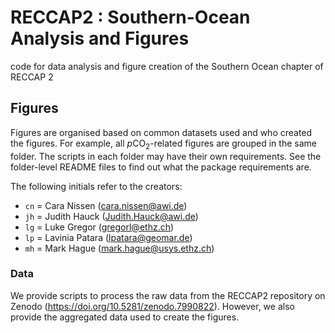 # RECCAP2 : Southern-Ocean Analysis and Figures
code for data analysis and figure creation of the Southern Ocean chapter of RECCAP 2

## Figures 

Figures are organised based on common datasets used and who created the figures. For example, all $p\mathrm{CO}_2$-related figures are grouped in the same folder.
The scripts in each folder may have their own requirements. See the folder-level README files to find out what the package requirements are. 

The following initials refer to the creators:

- `cn` = Cara Nissen (cara.nissen@awi.de)
- `jh` = Judith Hauck (Judith.Hauck@awi.de)
- `lg` = Luke Gregor (gregorl@ethz.ch)
- `lp` = Lavinia Patara (lpatara@geomar.de)
- `mh` = Mark Hague (mark.hague@usys.ethz.ch)

### Data

We provide scripts to process the raw data from the RECCAP2 repository on Zenodo (https://doi.org/10.5281/zenodo.7990822). 
However, we also provide the aggregated data used to create the figures.
